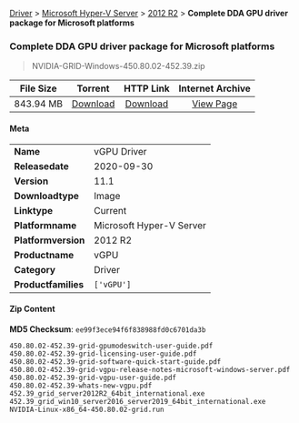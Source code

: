 
[Driver](/README.md)  >  [Microsoft Hyper-V Server](/index/Driver/Microsoft_Hyper-V_Server.md)  >  [2012 R2](/index/Driver/Microsoft_Hyper-V_Server/2012_R2.md)  >  **Complete DDA GPU driver package for Microsoft platforms**


###    Complete DDA GPU driver package for Microsoft platforms

> NVIDIA-GRID-Windows-450.80.02-452.39.zip   


| **File Size** | **Torrent**  | **HTTP Link** | **Internet Archive** |
|:-------------:|:------------:|:-------------:|:--------------------:|
| 843.94 MB |  [Download](https://archive.org/download/nvgpu_NVIDIA-GRID-Windows-450.80.02-452.39.zip_1q10an2o/nvgpu_NVIDIA-GRID-Windows-450.80.02-452.39.zip_1q10an2o_archive.torrent)       | [Download](https://archive.org/compress/nvgpu_NVIDIA-GRID-Windows-450.80.02-452.39.zip_1q10an2o) | [View Page](https://archive.org/details/nvgpu_NVIDIA-GRID-Windows-450.80.02-452.39.zip_1q10an2o)       |

#### Meta

<table>
<tr><td><strong>Name</strong></td><td>vGPU Driver</td></tr>
<tr><td><strong>Releasedate</strong></td><td>2020-09-30</td></tr>
<tr><td><strong>Version</strong></td><td>11.1</td></tr>
<tr><td><strong>Downloadtype</strong></td><td>Image</td></tr>
<tr><td><strong>Linktype</strong></td><td>Current</td></tr>
<tr><td><strong>Platformname</strong></td><td>Microsoft Hyper-V Server</td></tr>
<tr><td><strong>Platformversion</strong></td><td>2012 R2</td></tr>
<tr><td><strong>Productname</strong></td><td>vGPU</td></tr>
<tr><td><strong>Category</strong></td><td>Driver</td></tr>
<tr><td><strong>Productfamilies</strong></td><td><code>['vGPU']</code></td></tr>
</table>

#### Zip Content

**MD5 Checksum**: `ee99f3ece94f6f838988fd0c6701da3b`

```text
450.80.02-452.39-grid-gpumodeswitch-user-guide.pdf
450.80.02-452.39-grid-licensing-user-guide.pdf
450.80.02-452.39-grid-software-quick-start-guide.pdf
450.80.02-452.39-grid-vgpu-release-notes-microsoft-windows-server.pdf
450.80.02-452.39-grid-vgpu-user-guide.pdf
450.80.02-452.39-whats-new-vgpu.pdf
452.39_grid_server2012R2_64bit_international.exe
452.39_grid_win10_server2016_server2019_64bit_international.exe
NVIDIA-Linux-x86_64-450.80.02-grid.run
```